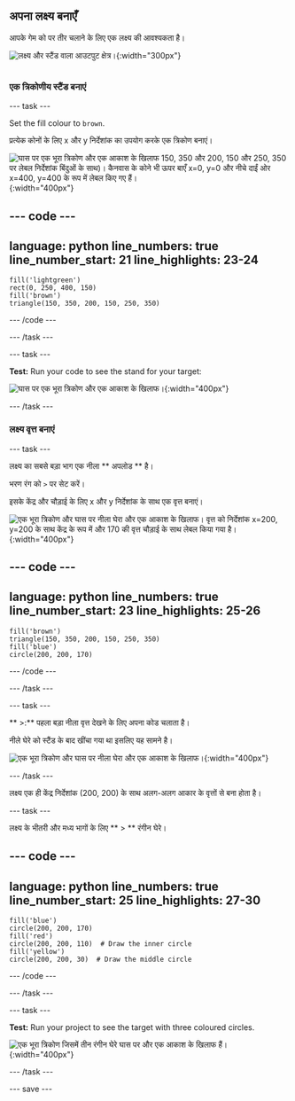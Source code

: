 ## अपना लक्ष्य बनाएँ

<div style="display: flex; flex-wrap: wrap">
<div style="flex-basis: 200px; flex-grow: 1; margin-right: 15px;">
आपके गेम को पर तीर चलाने के लिए एक लक्ष्य की आवश्यकता है।
</div>
<div>

![लक्ष्य और स्टैंड वाला आउटपुट क्षेत्र।](images/three-circle.png){:width="300px"}

</div>
</div>

### एक त्रिकोणीय स्टैंड बनाएं

--- task ---

Set the fill colour to `brown`.

प्रत्येक कोनों के लिए x और y निर्देशांक का उपयोग करके एक त्रिकोण बनाएं।

![घास पर एक भूरा त्रिकोण और एक आकाश के खिलाफ 150, 350 और 200, 150 और 250, 350 पर लेबल निर्देशांक बिंदुओं के साथ)। कैनवास के कोने भी ऊपर बाएँ x=0, y=0 और नीचे दाईं ओर x=400, y=400 के रूप में लेबल किए गए हैं।](images/stand_coords.png){:width="400px"}

--- code ---
---
language: python line_numbers: true line_number_start: 21
line_highlights: 23-24
---

    fill('lightgreen')  
    rect(0, 250, 400, 150)  
    fill('brown') 
    triangle(150, 350, 200, 150, 250, 350)

--- /code ---

--- /task ---

--- task ---

**Test:** Run your code to see the stand for your target:

![घास पर एक भूरा त्रिकोण और एक आकाश के खिलाफ।](images/target-stand.png){:width="400px"}

--- /task ---

### लक्ष्य वृत्त बनाएं

--- task ---

लक्ष्य का सबसे बड़ा भाग एक नीला ** अपलोड ** है।

भरण रंग को ` > ` पर सेट करें।

इसके केंद्र और चौड़ाई के लिए x और y निर्देशांक के साथ एक वृत्त बनाएं।

![एक भूरा त्रिकोण और घास पर नीला घेरा और एक आकाश के खिलाफ। वृत्त को निर्देशांक x=200, y=200 के साथ केंद्र के रूप में और 170 की वृत्त चौड़ाई के साथ लेबल किया गया है।](images/circle-coords.png){:width="400px"}

--- code ---
---
language: python line_numbers: true line_number_start: 23
line_highlights: 25-26
---

    fill('brown')  
    triangle(150, 350, 200, 150, 250, 350)  
    fill('blue')  
    circle(200, 200, 170)

--- /code ---

--- /task ---

--- task ---

** >:** पहला बड़ा नीला वृत्त देखने के लिए अपना कोड चलाता है।

नीले घेरे को स्टैंड के बाद खींचा गया था इसलिए यह सामने है।

![एक भूरा त्रिकोण और घास पर नीला घेरा और एक आकाश के खिलाफ।](images/blue-circle.png){:width="400px"}

--- /task ---

लक्ष्य एक ही केंद्र निर्देशांक (200, 200) के साथ अलग-अलग आकार के वृत्तों से बना होता है।

--- task ---

लक्ष्य के भीतरी और मध्य भागों के लिए ** > ** रंगीन घेरे।

--- code ---
---
language: python line_numbers: true line_number_start: 25
line_highlights: 27-30
---

    fill('blue')  
    circle(200, 200, 170)  
    fill('red')  
    circle(200, 200, 110)  # Draw the inner circle 
    fill('yellow')       
    circle(200, 200, 30)  # Draw the middle circle

--- /code ---

--- /task ---

--- task ---

**Test:** Run your project to see the target with three coloured circles.

![एक भूरा त्रिकोण जिसमें तीन रंगीन घेरे घास पर और एक आकाश के खिलाफ हैं।](images/three-circles.png){:width="400px"}

--- /task ---

--- save ---
